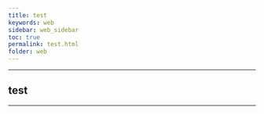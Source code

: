 ```yaml
---
title: test
keywords: web
sidebar: web_sidebar
toc: true
permalink: test.html
folder: web
---
```


------------------------------------------------------------------------

## test


------------------------------------------------------------------------

